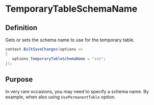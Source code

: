 # TemporaryTableSchemaName
## Definition
Gets or sets the schema name to use for the temporary table.


```csharp
context.BulkSaveChanges(options =>
{
   options.TemporaryTableSchemaName = "zzz";
});
```

## Purpose
In very rare occasions, you may need to specify a schema name. By example, when also using `UsePermanentTable` option.